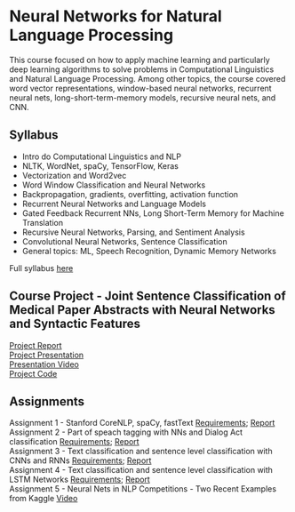 # Neural Networks for Natural Language Processing

This course focused on how to apply machine learning and particularly deep learning algorithms to solve problems in Computational Linguistics and Natural Language Processing.  Among other topics, the course covered word vector representations, window-based neural networks, recurrent neural nets, long-short-term-memory models, recursive neural nets, and CNN. 

## Syllabus

* Intro do Computational Linguistics and NLP    
* NLTK, WordNet, spaCy, TensorFlow, Keras    
* Vectorization and Word2vec    
* Word Window Classification and Neural Networks    
* Backpropagation, gradients, overfitting, activation function    
* Recurrent Neural Networks and Language Models    
* Gated Feedback Recurrent NNs, Long Short-Term Memory for Machine Translation    
* Recursive Neural Networks, Parsing, and Sentiment Analysis    
* Convolutional Neural Networks, Sentence Classification    
* General topics: ML, Speech Recognition, Dynamic Memory Networks    

Full syllabus [here]()

## Course Project - Joint Sentence Classification of Medical Paper Abstracts with Neural Networks and Syntactic Features

[Project Report](https://github.com/csathler/Masters-Data-Science/blob/master/Neural-Nets-for-NLP/project/Project%20Paper.pdf)       
[Project Presentation](https://github.com/csathler/Masters-Data-Science/blob/master/Neural-Nets-for-NLP/project/Project%20Presentation.pdf)          
[Presentation Video](https://youtu.be/8YrjDDcngJc)        
[Project Code](https://github.com/csathler/Masters-Data-Science/tree/master/Neural-Nets-for-NLP/project/code)      


## Assignments

Assignment 1 - Stanford CoreNLP, spaCy, fastText  [Requirements](https://github.com/csathler/Masters-Data-Science/blob/master/Neural-Nets-for-NLP/assignment1/Assignment%201.pdf); [Report](https://github.com/csathler/Masters-Data-Science/blob/master/Neural-Nets-for-NLP/assignment1/Assignment%201%20Report.pdf)         
Assignment 2 - Part of speach tagging with NNs and Dialog Act classification  [Requirements](https://github.com/csathler/Masters-Data-Science/blob/master/Neural-Nets-for-NLP/assignment2/Assignment%202.pdf); [Report](https://github.com/csathler/Masters-Data-Science/blob/master/Neural-Nets-for-NLP/assignment2/Assignment%202%20Report.pdf)      
Assignment 3 - Text classification and sentence level classification with CNNs and RNNs  [Requirements](https://github.com/csathler/Masters-Data-Science/blob/master/Neural-Nets-for-NLP/assignment3/Assignment%203.pdf); [Report](https://github.com/csathler/Masters-Data-Science/blob/master/Neural-Nets-for-NLP/assignment3/Assignment%203%20Report.pdf)        
Assignment 4 - Text classification and sentence level classification with LSTM Networks  [Requirements](https://github.com/csathler/Masters-Data-Science/blob/master/Neural-Nets-for-NLP/assignment4/Assignment%204.pdf); [Report](https://github.com/csathler/Masters-Data-Science/blob/master/Neural-Nets-for-NLP/assignment4/Assignment%204%20Report.pdf)     
Assignment 5 - Neural Nets in NLP Competitions - Two Recent Examples from Kaggle [Video](https://youtu.be/nV0uabSVrWs)       

